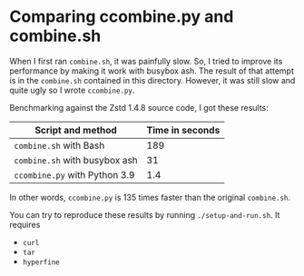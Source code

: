 # Comparing ccombine.py and combine.sh

When I first ran `combine.sh`, it was painfully slow. So, I tried to improve
its performance by making it work with busybox ash. The result of that attempt
is in the `combine.sh` contained in this directory. However, it was still slow
and quite ugly so I wrote `ccombine.py`.

Benchmarking against the Zstd 1.4.8 source code, I got these results:

| Script and method             | Time in seconds |
|-------------------------------|-----------------|
| `combine.sh` with Bash        | 189             |
| `combine.sh` with busybox ash | 31              |
| `ccombine.py` with Python 3.9 | 1.4             |

In other words, `ccombine.py` is 135 times faster than the original
`combine.sh`.

You can try to reproduce these results by running `./setup-and-run.sh`. It
requires

- `curl`
- `tar`
- `hyperfine`
